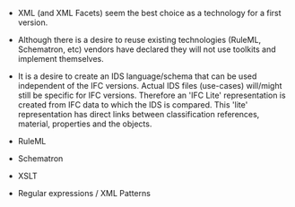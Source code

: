 

 * XML (and XML Facets) seem the best choice as a technology for a first version.
 * Although there is a desire to reuse existing technologies (RuleML, Schematron, etc) vendors have declared they will not use toolkits and implement themselves. 
 * It is a desire to create an IDS language/schema that can be used independent of the IFC versions. Actual IDS files (use-cases) will/might still be specific for IFC versions. Therefore an 'IFC Lite' representation is created from IFC data to which the IDS is compared. This 'lite' representation has direct links between classification references, material, properties and the objects.
 


 * RuleML
 * Schematron
 * XSLT 
 
 * Regular expressions / XML Patterns 
 
 
 
